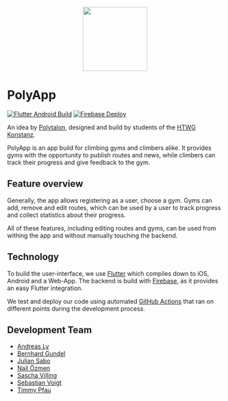 <p align="center">
  <img src="https://user-images.githubusercontent.com/35730788/118362746-11e46c00-b591-11eb-8454-4ce166b9fe86.png" height="150">
</p>

# PolyApp

[![Flutter Android Build](https://github.com/POLYTALON/climbing-gym-app/actions/workflows/flutter-android-build.yml/badge.svg)](https://github.com/POLYTALON/climbing-gym-app/actions/workflows/flutter-android-build.yml) [![Firebase Deploy](https://github.com/POLYTALON/climbing-gym-app/actions/workflows/firebase-deploy.yml/badge.svg)](https://github.com/POLYTALON/climbing-gym-app/actions/workflows/firebase-deploy.yml)

An idea by [Polytalon](https://polytalon.com/?lang=en), designed and build by students of the [HTWG Konstanz](https://www.htwg-konstanz.de/).

PolyApp is an app build for climbing gyms and climbers alike.
It provides gyms with the opportunity to publish routes and news, while climbers can track their progress and give feedback to the gym.

## Feature overview

Generally, the app allows registering as a user, choose a gym.
Gyms can add, remove and edit routes, which can be used by a user to track progress and collect statistics about their progress.

All of these features, including editing routes and gyms, can be used from withing the app and without manually touching the backend.

## Technology

To build the user-interface, we use [Flutter](https://flutter.dev/) which compiles down to iOS, Android and a Web-App.
The backend is build with [Firebase](https://firebase.google.com/), as it provides an easy Flutter integration.

We test and deploy our code using automated [GitHub Actions](https://github.com/POLYTALON/climbing-gym-app/actions) that ran on different points during the development process.

## Development Team

- [Andreas Ly](https://github.com/hyerex)
- [Bernhard Gundel](https://github.com/BernhardGundel)
- [Julian Sabo](https://github.com/Juelsen)
- [Nail Özmen](https://github.com/nailomat)
- [Sascha Villing](https://github.com/v1lling)
- [Sebastian Voigt](https://github.com/VoigtSebastian)
- [Timmy Pfau](https://github.com/LugsoIn2)
